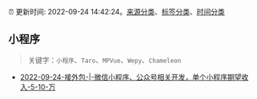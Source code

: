 :alarm_clock: 更新时间: 2022-09-24 14:42:24。[来源分类](../README.md)、[标签分类](../TAGS.md)、[时间分类](../TIMELINE.md)

## 小程序


> 关键字：`小程序`、`Taro`、`MPVue`、`Wepy`、`Chameleon`



- [2022-09-24-接外包-|-微信小程序、公众号相关开发，单个小程序期望收入-5-10-万](https://www.v2ex.com/t/882650) 
